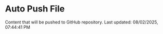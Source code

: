 # Auto Push File

Content that will be pushed to GitHub repository.
Last updated: 08/02/2025, 07:44:41 PM